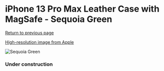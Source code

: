 # iPhone 13 Pro Max Leather Case with MagSafe - Sequoia Green

[Return to previous page](/iphone_13)

[High-resolution image from Apple](https://store.storeimages.cdn-apple.com/8756/as-images.apple.com/is/MM1Q3?wid=4500&hei=4500&fmt=png)

<div style="width: 384px"><img src="/everyphone/MM1Q3.png" alt="Sequoia Green"></div>

### Under construction
